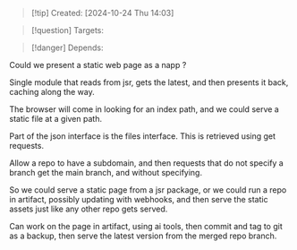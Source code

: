 
>[!tip] Created: [2024-10-24 Thu 14:03]

>[!question] Targets: 

>[!danger] Depends: 

Could we present a static web page as a napp ?

Single module that reads from jsr, gets the latest, and then presents it back, caching along the way.

The browser will come in looking for an index path, and we could serve a static file at a given path.

Part of the json interface is the files interface.  This is retrieved using get requests.

Allow a repo to have a subdomain, and then requests that do not specify a branch get the main branch, and without specifying.

So we could serve a static page from a jsr package, or we could run a repo in artifact, possibly updating with webhooks, and then serve the static assets just like any other repo gets served.

Can work on the page in artifact, using ai tools, then commit and tag to git as a backup, then serve the latest version from the merged repo branch.